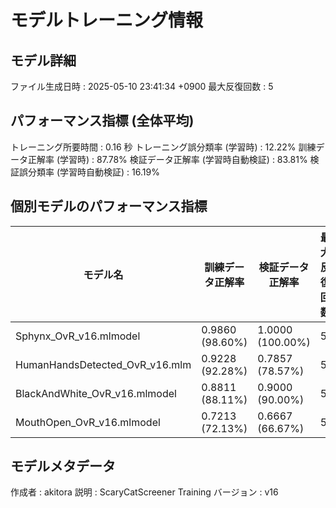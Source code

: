 # モデルトレーニング情報

## モデル詳細
ファイル生成日時   : 2025-05-10 23:41:34 +0900
最大反復回数     : 5

## パフォーマンス指標 (全体平均)
トレーニング所要時間              : 0.16 秒
トレーニング誤分類率 (学習時)     : 12.22%
訓練データ正解率 (学習時)         : 87.78%
検証データ正解率 (学習時自動検証) : 83.81%
検証誤分類率 (学習時自動検証)     : 16.19%
## 個別モデルのパフォーマンス指標
| モデル名                        | 訓練データ正解率 | 検証データ正解率 | 最大反復回数 |
|---------------------------------|--------------------|--------------------|--------------|
| Sphynx_OvR_v16.mlmodel         | 0.9860 (98.60%)    | 1.0000 (100.00%)   | 5            |
| HumanHandsDetected_OvR_v16.mlm | 0.9228 (92.28%)    | 0.7857 (78.57%)    | 5            |
| BlackAndWhite_OvR_v16.mlmodel  | 0.8811 (88.11%)    | 0.9000 (90.00%)    | 5            |
| MouthOpen_OvR_v16.mlmodel      | 0.7213 (72.13%)    | 0.6667 (66.67%)    | 5            |

## モデルメタデータ
作成者            : akitora
説明              : ScaryCatScreener Training
バージョン        : v16